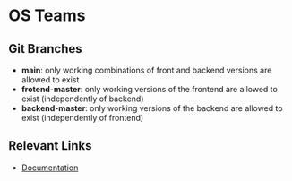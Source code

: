 # OS Teams

## Git Branches
- **main**: only working combinations of front and backend versions are allowed to exist
- **frotend-master**: only working versions of the frontend are allowed to exist (independently of backend)
- **backend-master**: only working versions of the backend are allowed to exist (independently of frontend)

## Relevant Links
- [Documentation](https://gitlab.ost.ch/SEProj/2022-FS/g06-osteams/latex-documentation-template)
